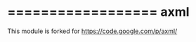 ==================
axml
==================
This module is forked for https://code.google.com/p/axml/
